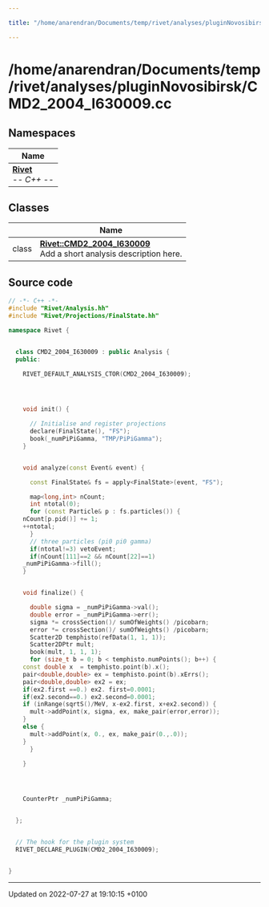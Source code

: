 ```yaml
---

title: "/home/anarendran/Documents/temp/rivet/analyses/pluginNovosibirsk/CMD2_2004_I630009.cc"

---
```


# /home/anarendran/Documents/temp/rivet/analyses/pluginNovosibirsk/CMD2_2004_I630009.cc



## Namespaces

| Name           |
| -------------- |
| **[Rivet](http://example.org/namespaces/namespacerivet/)** <br>-*- C++ -*-  |

## Classes

|                | Name           |
| -------------- | -------------- |
| class | **[Rivet::CMD2_2004_I630009](http://example.org/classes/classrivet_1_1cmd2__2004__i630009/)** <br>Add a short analysis description here.  |




## Source code

```cpp
// -*- C++ -*-
#include "Rivet/Analysis.hh"
#include "Rivet/Projections/FinalState.hh"

namespace Rivet {


  class CMD2_2004_I630009 : public Analysis {
  public:

    RIVET_DEFAULT_ANALYSIS_CTOR(CMD2_2004_I630009);




    void init() {

      // Initialise and register projections
      declare(FinalState(), "FS");
      book(_numPiPiGamma, "TMP/PiPiGamma");
    }


    void analyze(const Event& event) {

      const FinalState& fs = apply<FinalState>(event, "FS");

      map<long,int> nCount;
      int ntotal(0);
      for (const Particle& p : fs.particles()) {
    nCount[p.pid()] += 1;
    ++ntotal;
      }
      // three particles (pi0 pi0 gamma)
      if(ntotal!=3) vetoEvent;
      if(nCount[111]==2 && nCount[22]==1)
    _numPiPiGamma->fill();
    }


    void finalize() {

      double sigma = _numPiPiGamma->val();
      double error = _numPiPiGamma->err();
      sigma *= crossSection()/ sumOfWeights() /picobarn;
      error *= crossSection()/ sumOfWeights() /picobarn;
      Scatter2D temphisto(refData(1, 1, 1));
      Scatter2DPtr mult;
      book(mult, 1, 1, 1);
      for (size_t b = 0; b < temphisto.numPoints(); b++) {
    const double x  = temphisto.point(b).x();
    pair<double,double> ex = temphisto.point(b).xErrs();
    pair<double,double> ex2 = ex;
    if(ex2.first ==0.) ex2. first=0.0001;
    if(ex2.second==0.) ex2.second=0.0001;
    if (inRange(sqrtS()/MeV, x-ex2.first, x+ex2.second)) {
      mult->addPoint(x, sigma, ex, make_pair(error,error));
    }
    else {
      mult->addPoint(x, 0., ex, make_pair(0.,.0));
    }
      }

    }




    CounterPtr _numPiPiGamma;


  };


  // The hook for the plugin system
  RIVET_DECLARE_PLUGIN(CMD2_2004_I630009);


}
```


-------------------------------

Updated on 2022-07-27 at 19:10:15 +0100
